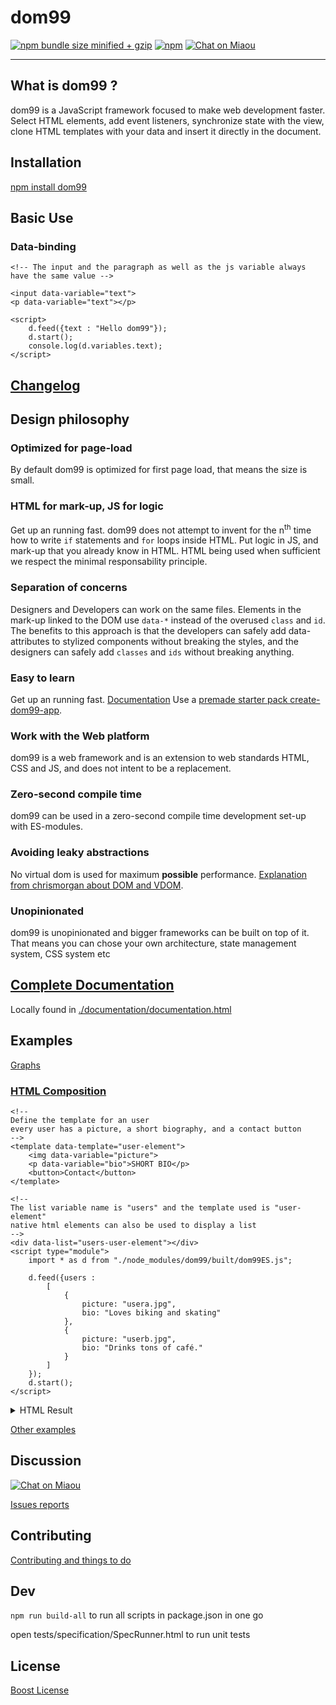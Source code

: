 <h1>dom99</h1>

[![npm bundle size minified + gzip](https://img.shields.io/bundlephobia/minzip/dom99.svg)](https://bundlephobia.com/result?p=dom99)
[![npm](https://img.shields.io/npm/v/dom99.svg)](https://www.npmjs.com/package/dom99)
[![Chat on Miaou](https://miaou.dystroy.org/static/shields/room-en.svg?v=1)](https://miaou.dystroy.org/2813?dom99)

<hr>

## What is dom99 ?

dom99 is a JavaScript framework focused to make web development faster. Select HTML elements, add event listeners, synchronize state with the view, clone HTML templates with your data and insert it directly in the document.


## Installation

[npm install dom99](https://www.npmjs.com/package/dom99)


## Basic Use

### Data-binding

```
<!-- The input and the paragraph as well as the js variable always have the same value -->

<input data-variable="text">
<p data-variable="text"></p>

<script>
    d.feed({text : "Hello dom99"});
    d.start();
    console.log(d.variables.text);
</script>
```


##  [Changelog](https://dom99.now.sh/changelog#timeline)

## Design philosophy



### Optimized for page-load

By default dom99 is optimized for first page load, that means the size is small.


### HTML for mark-up, JS for logic

Get up an running fast. dom99 does not attempt to invent for the n<sup>th</sup> time how to write <code>if</code> statements and <code>for</code> loops inside HTML. Put logic in JS, and mark-up that you already know in HTML. HTML being used when sufficient we respect the minimal responsability principle.


### Separation of concerns

Designers and Developers can work on the same files. Elements in the mark-up linked to the DOM use `data-*` instead of the overused `class` and `id`. The benefits to this approach is that the developers can safely add data-attributes to stylized components without breaking the styles, and the designers can safely add `classes` and `ids` without breaking anything.


### Easy to learn

Get up an running fast.  [Documentation](https://dom99.now.sh/documentation) Use a [premade starter pack create-dom99-app](https://github.com/GrosSacASac/create-dom99-app/).


### Work with the Web platform

dom99 is a web framework and is an extension to web standards HTML, CSS and JS, and does not intent to be a replacement.


### Zero-second compile time

dom99 can be used in a zero-second compile time development set-up with ES-modules.


### Avoiding leaky abstractions

No virtual dom is used for maximum **possible** performance. [Explanation from chrismorgan about DOM and VDOM](https://news.ycombinator.com/item?id=15957517).


### Unopinionated

dom99 is unopinionated and bigger frameworks can be built on top of it. That means you can chose your own architecture, state management system, CSS system etc


## [Complete Documentation](https://dom99.now.sh/documentation)


Locally found in [./documentation/documentation.html](./documentation/documentation.html)


## Examples

[Graphs](https://github.com/GrosSacASac/graphs)


### [HTML Composition](https://dom99.now.sh/documentation#Composition)

```
<!--
Define the template for an user
every user has a picture, a short biography, and a contact button
-->
<template data-template="user-element">
    <img data-variable="picture">
    <p data-variable="bio">SHORT BIO</p>
    <button>Contact</button>
</template>

<!--
The list variable name is "users" and the template used is "user-element"
native html elements can also be used to display a list
-->
<div data-list="users-user-element"></div>
<script type="module">
    import * as d from "./node_modules/dom99/built/dom99ES.js";

    d.feed({users :
        [
            {
                picture: "usera.jpg",
                bio: "Loves biking and skating"
            },
            {
                picture: "userb.jpg",
                bio: "Drinks tons of café."
            }
        ]
    });
    d.start();
</script>
```

<details>
<summary>HTML Result</summary>
<pre><code>

&lt;div data-list=&quot;*users-user-element&quot;&gt;&#10;    &lt;img data-variable=&quot;*picture&quot; alt=&quot;user-picture&quot; src=&quot;usera.jpg&quot;&gt;&#10;    &lt;p data-variable=&quot;*bio&quot;&gt;Loves biking and skating&lt;/p&gt;&#10;    &lt;button&gt;Contact&lt;/button&gt;&#10;&#10;    &lt;img data-variable=&quot;*picture&quot; alt=&quot;user-picture&quot; src=&quot;userb.jpg&quot;&gt;&#10;    &lt;p data-variable=&quot;*bio&quot;&gt;Drinks tons of caf&eacute;.&lt;/p&gt;&#10;    &lt;button&gt;Contact&lt;/button&gt;&#10;&lt;/div&gt;
</code></pre>
</details>

[Other examples](./examples)


## Discussion


[![Chat on Miaou](https://miaou.dystroy.org/static/shields/room-en.svg?v=1)](https://miaou.dystroy.org/2813?dom99)


[Issues reports](https://github.com/GrosSacASac/DOM99/issues)


## Contributing

[Contributing and things to do](CONTRIBUTING.md)

## Dev

`npm run build-all` to run all scripts in package.json in one go

open tests/specification/SpecRunner.html to run unit tests

## License

[Boost License](./LICENSE.txt)
